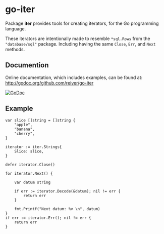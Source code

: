 # go-iter

Package **iter** provides tools for creating iterators, for the Go programming language.

These iterators are intentionally made to resemble `*sql.Rows` from the `"database/sql"` package.
Including having the same `Close`, `Err`, and `Next` methods.


## Documention

Online documentation, which includes examples, can be found at: http://godoc.org/github.com/reiver/go-iter

[![GoDoc](https://godoc.org/github.com/reiver/go-iter?status.svg)](https://godoc.org/github.com/reiver/go-iter)


## Example

```
var slice []string = []string {
	"apple",
	"banana",
	"cherry",
}

iterator := iter.Strings{
	Slice: slice,
}

defer iterator.Close()

for iterator.Next() {

	var datum string

	if err := iterator.Decode(&datum); nil != err {
		return err
	}

	fmt.Printf("Next datum: %v \n", datum)
}
if err := iterator.Err(); nil != err {
	return err
}
```
